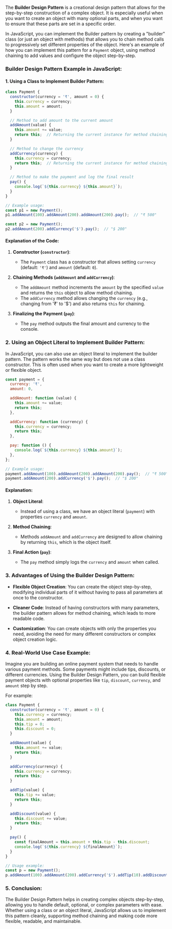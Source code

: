 The **Builder Design Pattern** is a creational design pattern that allows for the step-by-step construction of a complex object. It is especially useful when you want to create an object with many optional parts, and when you want to ensure that these parts are set in a specific order.

In JavaScript, you can implement the Builder pattern by creating a "builder" class (or just an object with methods) that allows you to chain method calls to progressively set different properties of the object. Here's an example of how you can implement this pattern for a `Payment` object, using method chaining to add values and configure the object step-by-step.

### Builder Design Pattern Example in JavaScript:

#### 1. **Using a Class to Implement Builder Pattern:**

```javascript
class Payment {
  constructor(currency = '₹', amount = 0) {
    this.currency = currency;
    this.amount = amount;
  }

  // Method to add amount to the current amount
  addAmount(value) {
    this.amount += value;
    return this;  // Returning the current instance for method chaining
  }

  // Method to change the currency
  addCurrency(currency) {
    this.currency = currency;
    return this;  // Returning the current instance for method chaining
  }

  // Method to make the payment and log the final result
  pay() {
    console.log(`${this.currency} ${this.amount}`);
  }
}

// Example usage:
const p1 = new Payment();
p1.addAmount(100).addAmount(200).addAmount(200).pay();  // "₹ 500"

const p2 = new Payment();
p2.addAmount(200).addCurrency('$').pay();  // "$ 200"
```

#### **Explanation of the Code:**

1. **Constructor (`constructor`)**:
   - The `Payment` class has a constructor that allows setting `currency` (default: `'₹'`) and `amount` (default: `0`).
   
2. **Chaining Methods (`addAmount` and `addCurrency`)**:
   - The `addAmount` method increments the `amount` by the specified `value` and returns the `this` object to allow method chaining.
   - The `addCurrency` method allows changing the `currency` (e.g., changing from '₹' to '$') and also returns `this` for chaining.
   
3. **Finalizing the Payment (`pay`)**:
   - The `pay` method outputs the final amount and currency to the console.

### 2. **Using an Object Literal to Implement Builder Pattern:**

In JavaScript, you can also use an object literal to implement the builder pattern. The pattern works the same way but does not use a class constructor. This is often used when you want to create a more lightweight or flexible object.

```javascript
const payment = {
  currency: '₹',
  amount: 0,

  addAmount: function (value) {
    this.amount += value;
    return this;
  },

  addCurrency: function (currency) {
    this.currency = currency;
    return this;
  },

  pay: function () {
    console.log(`${this.currency} ${this.amount}`);
  },
};

// Example usage:
payment.addAmount(100).addAmount(200).addAmount(200).pay();  // "₹ 500"
payment.addAmount(200).addCurrency('$').pay();  // "$ 200"
```

#### **Explanation:**

1. **Object Literal**:
   - Instead of using a class, we have an object literal (`payment`) with properties `currency` and `amount`.
   
2. **Method Chaining**:
   - Methods `addAmount` and `addCurrency` are designed to allow chaining by returning `this`, which is the object itself.

3. **Final Action (`pay`)**:
   - The `pay` method simply logs the `currency` and `amount` when called.

### 3. **Advantages of Using the Builder Design Pattern:**

- **Flexible Object Creation**: 
  You can create the object step-by-step, modifying individual parts of it without having to pass all parameters at once to the constructor.
  
- **Cleaner Code**: 
  Instead of having constructors with many parameters, the builder pattern allows for method chaining, which leads to more readable code.
  
- **Customization**: 
  You can create objects with only the properties you need, avoiding the need for many different constructors or complex object creation logic.

### 4. **Real-World Use Case Example:**

Imagine you are building an online payment system that needs to handle various payment methods. Some payments might include tips, discounts, or different currencies. Using the Builder Design Pattern, you can build flexible payment objects with optional properties like `tip`, `discount`, `currency`, and `amount` step by step.

For example:

```javascript
class Payment {
  constructor(currency = '₹', amount = 0) {
    this.currency = currency;
    this.amount = amount;
    this.tip = 0;
    this.discount = 0;
  }

  addAmount(value) {
    this.amount += value;
    return this;
  }

  addCurrency(currency) {
    this.currency = currency;
    return this;
  }

  addTip(value) {
    this.tip += value;
    return this;
  }

  addDiscount(value) {
    this.discount += value;
    return this;
  }

  pay() {
    const finalAmount = this.amount + this.tip - this.discount;
    console.log(`${this.currency} ${finalAmount}`);
  }
}

// Usage example:
const p = new Payment();
p.addAmount(100).addAmount(200).addCurrency('$').addTip(10).addDiscount(20).pay();  // "$ 290"
```

### 5. **Conclusion:**

The Builder Design Pattern helps in creating complex objects step-by-step, allowing you to handle default, optional, or complex parameters with ease. Whether using a class or an object literal, JavaScript allows us to implement this pattern cleanly, supporting method chaining and making code more flexible, readable, and maintainable.

